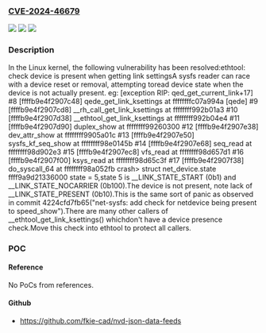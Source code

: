 ### [CVE-2024-46679](https://cve.mitre.org/cgi-bin/cvename.cgi?name=CVE-2024-46679)
![](https://img.shields.io/static/v1?label=Product&message=Linux&color=blue)
![](https://img.shields.io/static/v1?label=Version&message=d519e17e2d01%3C%20ec7b4f7f6440%20&color=brighgreen)
![](https://img.shields.io/static/v1?label=Vulnerability&message=n%2Fa&color=brighgreen)

### Description

In the Linux kernel, the following vulnerability has been resolved:ethtool: check device is present when getting link settingsA sysfs reader can race with a device reset or removal, attempting toread device state when the device is not actually present. eg:     [exception RIP: qed_get_current_link+17]  #8 [ffffb9e4f2907c48] qede_get_link_ksettings at ffffffffc07a994a [qede]  #9 [ffffb9e4f2907cd8] __rh_call_get_link_ksettings at ffffffff992b01a3 #10 [ffffb9e4f2907d38] __ethtool_get_link_ksettings at ffffffff992b04e4 #11 [ffffb9e4f2907d90] duplex_show at ffffffff99260300 #12 [ffffb9e4f2907e38] dev_attr_show at ffffffff9905a01c #13 [ffffb9e4f2907e50] sysfs_kf_seq_show at ffffffff98e0145b #14 [ffffb9e4f2907e68] seq_read at ffffffff98d902e3 #15 [ffffb9e4f2907ec8] vfs_read at ffffffff98d657d1 #16 [ffffb9e4f2907f00] ksys_read at ffffffff98d65c3f #17 [ffffb9e4f2907f38] do_syscall_64 at ffffffff98a052fb crash> struct net_device.state ffff9a9d21336000    state = 5,state 5 is __LINK_STATE_START (0b1) and __LINK_STATE_NOCARRIER (0b100).The device is not present, note lack of __LINK_STATE_PRESENT (0b10).This is the same sort of panic as observed in commit 4224cfd7fb65("net-sysfs: add check for netdevice being present to speed_show").There are many other callers of __ethtool_get_link_ksettings() whichdon't have a device presence check.Move this check into ethtool to protect all callers.

### POC

#### Reference
No PoCs from references.

#### Github
- https://github.com/fkie-cad/nvd-json-data-feeds

